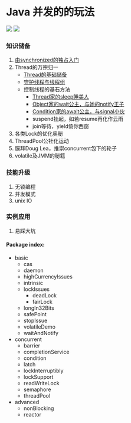 # Java 并发的的玩法

![](https://img.shields.io/badge/notes-v1.0.1-519dd9.svg) ![](https://img.shields.io/badge/language-java-orange.svg)

### 知识储备

1. [由synchronized的独占入门](https://ooooor.github.io/2018/09/01/synchronized独占世界)
2. Thread的万宗归一
   - [Thread的基础储备](https://ooooor.github.io/2018/09/02/Thread的基础储备/)
   - [守护线程与线程组](https://ooooor.github.io/2018/09/03/守护线程与线程组/)
   - 控制线程的基石方法 
     - [Thread家的sleep睡美人](https://ooooor.github.io/2018/09/05/sleep睡美人/)
     - [Object家的wait公主，与她的notify王子](https://ooooor.github.io/2018/09/08/wait-notify/)
     - [Condition家的await公主，与signal小伙](https://ooooor.github.io/2018/09/08/await-signal/)
     - suspend挂起，如若resume再化作云雨
     - join等待，yield倚你西窗
3. 各类Lock的优化奥秘
4. ThreadPool公社化运动
5. 膜拜Doug Lea，推崇concurrent包下的轮子
6. volatile及JMM的秘籍

### 技能升级

1. 无锁编程
2. 并发模式
3. unix IO

### 实例应用

1. 易踩大坑

#### Package index:

- basic
  - cas
  - daemon
  - highCurrencyIssues
  - intrinsic
  - lockIssues
    - deadLock
    - fairLock
  - longIn32Bits
  - safePoint
  - stopIssue
  - volatileDemo
  - waitAndNotify
- concurrent
  - barrier
  - completionService
  - condition
  - latch
  - lockInterruptibly
  - lockSupport
  - readWriteLock
  - semaphore
  - threadPool
- advanced
  - nonBlocking
  - reactor



